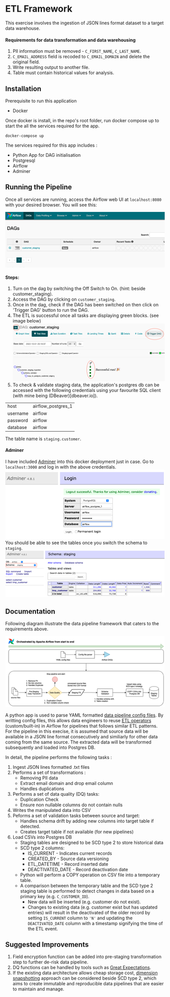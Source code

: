 # ETL Framework
This exercise involves the ingestion of JSON lines format dataset to a target data warehouse.


#### Requirements for data transformation and data warehousing
1. PII information must be removed - `C_FIRST_NAME`, `C_LAST_NAME`.
2. `C_EMAIL_ADDRESS` field is recoded to `C_EMAIL_DOMAIN` and delete the original field.
3. Write resulting output to another file.
4. Table must contain historical values for analysis.


## Installation
Prerequisite to run this application

- Docker

Once docker is install, in the repo's root folder, run docker compose up to start the all the services required for the app.
```
docker-compose up
```
The services required for this app includes :

- Python App for DAG initialisation
- Postgresql
- Airflow
- Adminer

## Running the Pipeline
Once all services are running, access the Airflow web UI at `localhost:8080` with your desired browser. You will see this: 

![airflowui1](images/airflowui1.png)

#### Steps:
1. Turn on the dag by switching the Off Switch to On. (hint: beside customer_staging).
2. Access the DAG by clicking on `customer_staging`.
3. Once in the dag, check if the DAG has been switched on then click on 'Trigger DAG' button to run the DAG.
4. The ETL is successful once all tasks are displaying green blocks. (see image below)
![airflowui2](images/airflowui2.png)
5. To check & validate staging data, the application's postgres db can be accessed with the following credentials using your favourite SQL client (with mine being (DBeaver)[dbeaver.io]).

|||
|---|---|
|host|airflow_postgres_1|
|username|airflow|
|password|airflow|
|database|airflow|

The table name is `staging.customer`.

#### Adminer
I have included [Adminer](https://www.adminer.org) into this docker deployment just in case. Go to `localhost:3000` and log in with the above credentials. 
![adminer1](images/adminer1.png)
You should be able to see the tables once you switch the schema to `staging`.
![adminer2](images/adminer2.png)

## Documentation
Following diagram illustrate the data pipeline framework that caters to the requirements above.

![Dataflow](images/dataflow.png)

A python app is used to parse YAML formatted [data pipeline config files](https://github.com/aaronegh/airflow-etl/blob/master/dags/config/customer_staging.yaml). By writting config files, this allows data engineers to reuse [ETL operators](https://github.com/aaronegh/airflow-etl/tree/master/plugins/operators) (custom/built-in) in Airflow for pipelines that follows similar ETL patterns. For the pipeline in this execise, it is assumed that source data will be available in a JSON line format consecutively and similiarly for other data coming from the same source. The extracted data will be transformed subsequently and loaded into Postgres DB.

In detail, the pipeline performs the following tasks :

1. Ingest JSON lines formatted .txt files
2. Performs a set of transformations : 
    - Removing PII data 
    - Extract email domain and drop email column
    - Handles duplications
3. Performs a set of data quality (DQ) tasks:
    - Duplication Check
    - Ensure non nullable columns do not contain nulls
4. Writes the manipulated data into CSV
5. Peforms a set of validation tasks between source and target:
    - Handles schema drift by adding new columns into target table if detected.
    - Creates target table if not available (for new pipelines)
6. Load CSVs into Postgres DB
    - Staging tables are designed to be SCD type 2 to store historical data
    - SCD type 2 columns:
        - IS_CURRENT - Indicates current records
        - CREATED_BY - Source data versioning
        - ETL_DATETIME - Record inserted date
        - DEACTIVATED_DATE - Record deactivation date
    - Python will perform a COPY operation on CSV file into a temporary table.
    - A comparison between the temporary table and the SCD type 2 staging table is performed to detect changes in data based on a primary key (e.g. `C_CUSTOMER_ID`).
        - New data will be inserted (e.g. customer do not exist).
        - Changes to existing data (e.g. customer exist but has updated entries) will result in the deactivated of the older record by setting `IS_CURRENT` column to `'N'` and updating the `DEACTIVATED_DATE` column with a timestamp signifying the time of the ETL event.


## Suggested Improvements
1. Field encryption function can be added into pre-staging transformation step to further de-risk data pipeline.
2. DQ functions can be handled by tools such as [Great Expectations](https://greatexpectations.io).
3. If the existing data architecture allows cheap storage cost, [dimension snapshotting](https://www.jie-tao.com/scd-ii-or-snapshot-for-dimension/) approach can be considered beside SCD type 2, which aims to create immutable and reproducible data pipelines that are easier to maintain and manage.